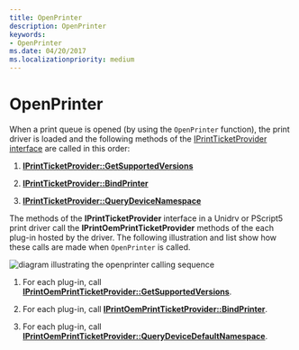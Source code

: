 ```yaml
---
title: OpenPrinter
description: OpenPrinter
keywords:
- OpenPrinter
ms.date: 04/20/2017
ms.localizationpriority: medium
---
```


# OpenPrinter


When a print queue is opened (by using the `OpenPrinter` function), the print driver is loaded and the following methods of the [IPrintTicketProvider interface](/previous-versions/windows/hardware/drivers/ff554375(v=vs.85)) are called in this order:

1.  [**IPrintTicketProvider::GetSupportedVersions**](/previous-versions/windows/hardware/drivers/ff554371(v=vs.85))

2.  [**IPrintTicketProvider::BindPrinter**](/previous-versions/windows/hardware/drivers/ff554354(v=vs.85))

3.  [**IPrintTicketProvider::QueryDeviceNamespace**](/previous-versions/windows/hardware/drivers/ff554378(v=vs.85))

The methods of the **IPrintTicketProvider** interface in a Unidrv or PScript5 print driver call the **IPrintOemPrintTicketProvider** methods of the each plug-in hosted by the driver. The following illustration and list show how these calls are made when `OpenPrinter` is called.

![diagram illustrating the openprinter calling sequence](images/ptpcopen-uml.gif)

1.  For each plug-in, call [**IPrintOemPrintTicketProvider::GetSupportedVersions**](/windows-hardware/drivers/ddi/prcomoem/nf-prcomoem-iprintoemprintticketprovider-getsupportedversions).

2.  For each plug-in, call [**IPrintOemPrintTicketProvider::BindPrinter**](/previous-versions/windows/hardware/drivers/ff553151(v=vs.85)).

3.  For each plug-in, call [**IPrintOemPrintTicketProvider::QueryDeviceDefaultNamespace**](/windows-hardware/drivers/ddi/prcomoem/nf-prcomoem-iprintoemprintticketprovider-querydevicedefaultnamespace).

 

